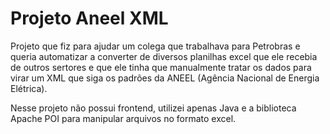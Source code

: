 # Projeto Aneel XML

Projeto que fiz para ajudar um colega que trabalhava para Petrobras e queria automatizar a converter de diversos planilhas excel que ele recebia de outros sertores e que ele tinha que manualmente tratar os dados para virar um XML que siga os padrões da ANEEL (Agência Nacional de Energia Elétrica).

Nesse projeto não possui frontend, utilizei apenas Java e a biblioteca Apache POI para manipular arquivos no formato excel.
